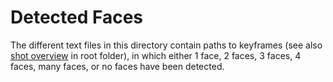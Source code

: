 # Detected Faces

The different text files in this directory contain paths to keyframes (see also [shot overview](../master/msb-allshots.txt) in root folder), in which either 1 face, 2 faces, 3 faces, 4 faces, many faces, or no faces have been detected.
